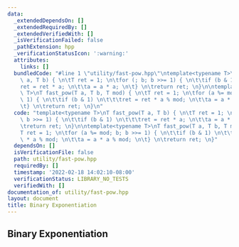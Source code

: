 ```yaml
---
data:
  _extendedDependsOn: []
  _extendedRequiredBy: []
  _extendedVerifiedWith: []
  _isVerificationFailed: false
  _pathExtension: hpp
  _verificationStatusIcon: ':warning:'
  attributes:
    links: []
  bundledCode: "#line 1 \"utility/fast-pow.hpp\"\ntemplate<typename T>\nT fast_pow(T\
    \ a, T b) { \n\tT ret = 1; \n\tfor (; b; b >>= 1) { \n\t\tif (b & 1) \n\t\t\t\
    ret = ret * a; \n\t\ta = a * a; \n\t} \n\treturn ret; \n}\n\ntemplate<typename\
    \ T>\nT fast_pow(T a, T b, T mod) { \n\tT ret = 1; \n\tfor (a %= mod; b; b >>=\
    \ 1) { \n\t\tif (b & 1) \n\t\t\tret = ret * a % mod; \n\t\ta = a * a % mod; \n\
    \t} \n\treturn ret; \n}\n"
  code: "template<typename T>\nT fast_pow(T a, T b) { \n\tT ret = 1; \n\tfor (; b;\
    \ b >>= 1) { \n\t\tif (b & 1) \n\t\t\tret = ret * a; \n\t\ta = a * a; \n\t} \n\
    \treturn ret; \n}\n\ntemplate<typename T>\nT fast_pow(T a, T b, T mod) { \n\t\
    T ret = 1; \n\tfor (a %= mod; b; b >>= 1) { \n\t\tif (b & 1) \n\t\t\tret = ret\
    \ * a % mod; \n\t\ta = a * a % mod; \n\t} \n\treturn ret; \n}"
  dependsOn: []
  isVerificationFile: false
  path: utility/fast-pow.hpp
  requiredBy: []
  timestamp: '2022-02-18 14:02:10-08:00'
  verificationStatus: LIBRARY_NO_TESTS
  verifiedWith: []
documentation_of: utility/fast-pow.hpp
layout: document
title: Binary Exponentiation
---
```


## Binary Exponentiation